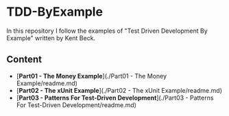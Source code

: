 # TDD-ByExample
In this repository I follow the examples of "Test Driven Development By Example" written by Kent Beck.

## Content

- [**Part01 - The Money Example**](./Part01 - The Money Example/readme.md)
- [**Part02 - The xUnit Example**](./Part02 - The xUnit Example/readme.md)
- [**Part03 - Patterns For Test-Driven Development**](./Part03 - Patterns For Test-Driven Development/readme.md)

